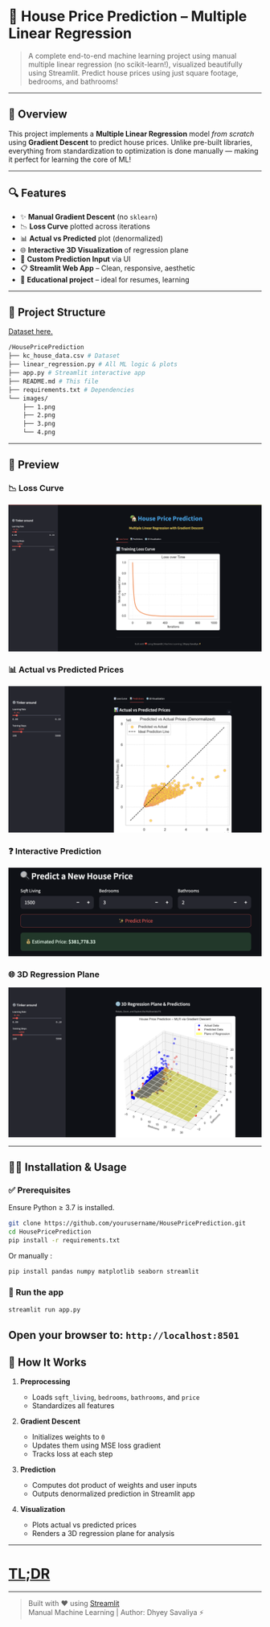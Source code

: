 # 🏡 House Price Prediction – Multiple Linear Regression

> A complete end-to-end machine learning project using manual multiple linear regression (no scikit-learn!), visualized beautifully using Streamlit. Predict house prices using just square footage, bedrooms, and bathrooms!

---

## 📌 Overview

This project implements a **Multiple Linear Regression** model *from scratch* using **Gradient Descent** to predict house prices. Unlike pre-built libraries, everything from standardization to optimization is done manually — making it perfect for learning the core of ML!

---

## 🔍 Features

- ✨ **Manual Gradient Descent** (no `sklearn`)
- 📉 **Loss Curve** plotted across iterations
- 📊 **Actual vs Predicted** plot (denormalized)
- 🌐 **Interactive 3D Visualization** of regression plane
- 🔮 **Custom Prediction Input** via UI
- 📋 **Streamlit Web App** – Clean, responsive, aesthetic
- 🧠 **Educational project** – ideal for resumes, learning

---

## 📁 Project Structure
[Dataset here.](https://www.kaggle.com/datasets/harlfoxem/housesalesprediction)
```bash
/HousePricePrediction
├── kc_house_data.csv # Dataset
├── linear_regression.py # All ML logic & plots
├── app.py # Streamlit interactive app
├── README.md # This file
├── requirements.txt # Dependencies
└── images/
    ├── 1.png
    ├── 2.png
    ├── 3.png
    └── 4.png
```
---

## 📸 Preview
### 📉 Loss Curve
![Loss Curve](images/1.png)

### 📊 Actual vs Predicted Prices
![Actual vs Predicted](images/2.png)

### ❓ Interactive Prediction
![Interactive Prediction](images/3.png)

### 🌐 3D Regression Plane
![3D Plot](images/4.png)

---
## 🧑‍💻 Installation & Usage

### ✅ Prerequisites

Ensure Python ≥ 3.7 is installed.

```bash
git clone https://github.com/yourusername/HousePricePrediction.git
cd HousePricePrediction
pip install -r requirements.txt
```
Or manually : 

```bash
pip install pandas numpy matplotlib seaborn streamlit
```

### 🚀 Run the app
```bash
streamlit run app.py
```
Open your browser to: `http://localhost:8501`
---

## 🧠 How It Works

1. **Preprocessing**
   - Loads `sqft_living`, `bedrooms`, `bathrooms`, and `price`
   - Standardizes all features

2. **Gradient Descent**
   - Initializes weights to `0`
   - Updates them using MSE loss gradient
   - Tracks loss at each step

3. **Prediction**
   - Computes dot product of weights and user inputs
   - Outputs denormalized prediction in Streamlit app

4. **Visualization**
   - Plots actual vs predicted prices
   - Renders a 3D regression plane for analysis
---
# [TL;DR](https://ml-house-price-prediction.streamlit.app/)
---
> Built with ❤️ using [Streamlit](https://streamlit.io)  
> Manual Machine Learning | Author: Dhyey Savaliya ⚡

